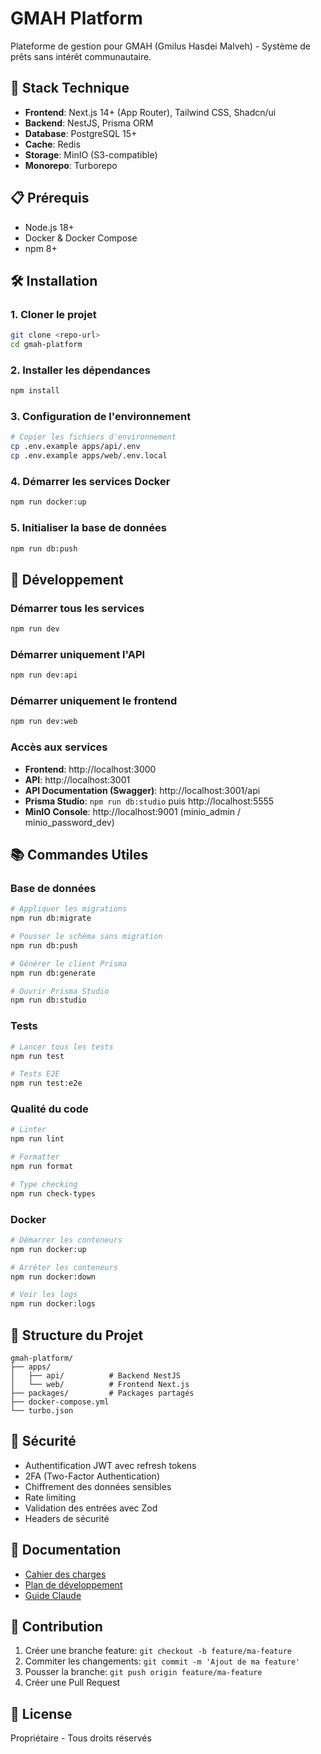 # GMAH Platform

Plateforme de gestion pour GMAH (Gmilus Hasdei Malveh) - Système de prêts sans intérêt communautaire.

## 🚀 Stack Technique

- **Frontend**: Next.js 14+ (App Router), Tailwind CSS, Shadcn/ui
- **Backend**: NestJS, Prisma ORM
- **Database**: PostgreSQL 15+
- **Cache**: Redis
- **Storage**: MinIO (S3-compatible)
- **Monorepo**: Turborepo

## 📋 Prérequis

- Node.js 18+
- Docker & Docker Compose
- npm 8+

## 🛠️ Installation

### 1. Cloner le projet

```bash
git clone <repo-url>
cd gmah-platform
```

### 2. Installer les dépendances

```bash
npm install
```

### 3. Configuration de l'environnement

```bash
# Copier les fichiers d'environnement
cp .env.example apps/api/.env
cp .env.example apps/web/.env.local
```

### 4. Démarrer les services Docker

```bash
npm run docker:up
```

### 5. Initialiser la base de données

```bash
npm run db:push
```

## 🚀 Développement

### Démarrer tous les services

```bash
npm run dev
```

### Démarrer uniquement l'API

```bash
npm run dev:api
```

### Démarrer uniquement le frontend

```bash
npm run dev:web
```

### Accès aux services

- **Frontend**: http://localhost:3000
- **API**: http://localhost:3001
- **API Documentation (Swagger)**: http://localhost:3001/api
- **Prisma Studio**: `npm run db:studio` puis http://localhost:5555
- **MinIO Console**: http://localhost:9001 (minio_admin / minio_password_dev)

## 📚 Commandes Utiles

### Base de données

```bash
# Appliquer les migrations
npm run db:migrate

# Pousser le schéma sans migration
npm run db:push

# Générer le client Prisma
npm run db:generate

# Ouvrir Prisma Studio
npm run db:studio
```

### Tests

```bash
# Lancer tous les tests
npm run test

# Tests E2E
npm run test:e2e
```

### Qualité du code

```bash
# Linter
npm run lint

# Formatter
npm run format

# Type checking
npm run check-types
```

### Docker

```bash
# Démarrer les conteneurs
npm run docker:up

# Arrêter les conteneurs
npm run docker:down

# Voir les logs
npm run docker:logs
```

## 📁 Structure du Projet

```
gmah-platform/
├── apps/
│   ├── api/          # Backend NestJS
│   └── web/          # Frontend Next.js
├── packages/         # Packages partagés
├── docker-compose.yml
└── turbo.json
```

## 🔐 Sécurité

- Authentification JWT avec refresh tokens
- 2FA (Two-Factor Authentication)
- Chiffrement des données sensibles
- Rate limiting
- Validation des entrées avec Zod
- Headers de sécurité

## 📝 Documentation

- [Cahier des charges](../Cahier%20des%20charges%20-%20Gmah.md)
- [Plan de développement](../PLAN_DEVELOPPEMENT.md)
- [Guide Claude](../CLAUDE.md)

## 🤝 Contribution

1. Créer une branche feature: `git checkout -b feature/ma-feature`
2. Commiter les changements: `git commit -m 'Ajout de ma feature'`
3. Pousser la branche: `git push origin feature/ma-feature`
4. Créer une Pull Request

## 📄 License

Propriétaire - Tous droits réservés
